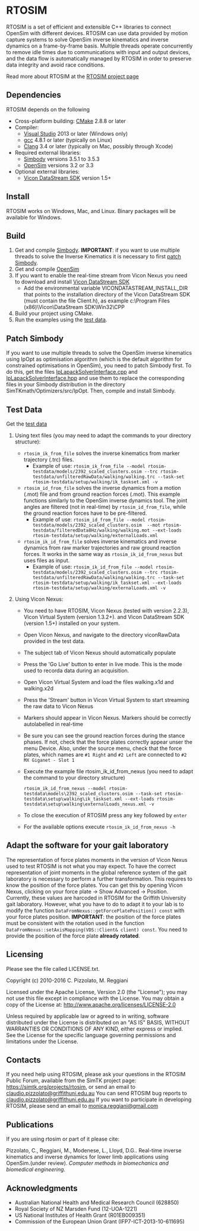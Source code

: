 RTOSIM
======

RTOSIM is a set of efficient and extensible C++ libraries to connect OpenSim with different devices. RTOSIM can use data provided by motion capture systems to solve OpenSim inverse kinematics and inverse dynamics on a frame-by-frame basis. Multiple threads operate concurrently to remove idle times due to communications with input and output devices, and the data flow is automatically managed by RTOSIM in order to preserve data integrity and avoid race conditions.

Read more about RTOSIM at the [RTOSIM project page](https://simtk.org/home/rtosim)

Dependencies
------------
RTOSIM depends on the following 

* Cross-platform building: [CMake](http://www.cmake.org/) 2.8.8 or later
* Compiler: 
    * [Visual Studio](http://www.visualstudio.com) 2013 or later (Windows only) 
    * [gcc](http://gcc.gnu.org/) 4.8.1 or later (typically on Linux) 
    * [Clang](http://clang.llvm.org/) 3.4 or later (typically on Mac, possibly through Xcode)
* Required external libraries:
    * [Simbody](https://github.com/simbody/simbody/tree/Simbody-3.5.3) versions 3.5.1 to 3.5.3
    * [OpenSim](https://github.com/opensim-org/opensim-core/tree/v3.2.0/OpenSim) versions 3.2 or 3.3
* Optional external libraries: 
    * [Vicon DataStream SDK](http://www.vicon.com/downloads) version 1.5+


Install
-------
RTOSIM works on Windows, Mac, and Linux. Binary packages will be available for Windows.

Build
-----

1. Get and compile [Simbody](https://github.com/simbody/simbody/tree/Simbody-3.5.3). **IMPORTANT**: if you want to use multiple threads to solve the Inverse Kinematics it is
necessary to first [patch Simbody](#patch-simbody).
2. Get and compile [OpenSim](https://github.com/opensim-org/opensim-core/tree/v3.2.0/OpenSim) 
3. If you want to enable the real-time stream from Vicon Nexus you need to download and install [Vicon DataStream SDK](http://www.vicon.com/downloads)
    * Add the environmental variable VICONDATASTREAM\_INSTALL\_DIR that points to the installation directory of the Vicon DataStream SDK (must contain the file Client.h), as example
       c:\Program Files (x86)\Vicon\DataStream SDK\Win32\CPP
4. Build your project using CMake.
5. Run the examples using the [test data](#test-data).

Patch Simbody
-------------

If you want to use multiple threads to solve the OpenSim inverse kinematics using IpOpt as optimisation algorithm (which is the default algorithm for constrained optimisations in OpenSim), 
you need to patch Simbody first. To do this, get the files [IpLapackSolverInterface.cpp](https://github.com/cpizzolato/simbody/blob/master/SimTKmath/Optimizers/src/IpOpt/IpLapackSolverInterface.cpp) and 
[IpLapackSolverInterface.hpp](https://github.com/cpizzolato/simbody/blob/master/SimTKmath/Optimizers/src/IpOpt/IpLapackSolverInterface.hpp) and use them to replace the corresponding 
files in your Simbody distribution in the directory SimTKmath/Optimizers/src/IpOpt. Then, compile and install Simbody.

Test Data
---------

Get the [test data](https://drive.google.com/open?id=0BzMAK5L0QV2PUXk4SW9qcV9jSVU)

1. Using text files (you may need to adapt the commands to your directory structure):
   * `rtosim_ik_from_file` solves the inverse kinematics from marker trajectory (.trc) files. 
        * Example of use: `rtosim_ik_from_file --model rtosim-testdata/models/2392_scaled_clusters.osim --trc rtosim-testdata/unfilteredRawData/walking/walking.trc --task-set rtosim-testdata/setup/walking/ik_taskset.xml -v`
   * `rtosim_id_from_file` solves the inverse dynamics from a motion (.mot) file and from ground reaction forces (.mot). This example functions similarly to the OpenSim inverse dynamics tool. 
    The joint angles are filtered (not in real-time) by `rtosim_id_from_file`, while the ground reaction forces have to be pre-filtered.
        * Example of use: `rtosim_id_from_file --model rtosim-testdata/models/2392_scaled_clusters.osim  --mot rtosim-testdata/filteredData8Hz/walking/walking.mot --ext-loads rtosim-testdata/setup/walking/externalLoads.xml`
   * `rtosim_ik_id_from_file` solves inverse kinematics and inverse dynamics from raw marker trajectories and raw ground reaction forces. It works in the same way as  `rtosim_ik_id_from_nexus` but uses files as input.
       * Example of use: `rtosim_ik_id_from_file --model rtosim-testdata/models/2392_scaled_clusters.osim --trc rtosim-testdata/unfilteredRawData/walking/walking.trc --task-set rtosim-testdata/setup/walking/ik_taskset.xml --ext-loads rtosim-testdata/setup/walking/externalLoads.xml -v`
 
2. Using Vicon Nexus:
   * You need to have RTOSIM, Vicon Nexus (tested with version 2.2.3), Vicon Virtual System (version 1.3.2+). and Vicon DataStream SDK (version 1.5+) installed on your system. 
   * Open Vicon Nexus, and navigate to the directory viconRawData provided in the test data.
   * The subject tab of Vicon Nexus should automatically populate
   * Press the 'Go Live' button to enter in live mode. This is the mode used to recorda data during an acquisition.
   * Open Vicon Virtual System and load the files walking.x1d and walking.x2d
   * Press the 'Stream' button in Vicon Virtual System to start streaming the raw data to Vicon Nexus
   * Markers should appear in Vicon Nexus. Markers should be correctly autolabelled in real-time
   * Be sure you can see the ground reaction forces during the stance phases. If not, check that the force plates correctly appear unser the menu Device. Also, under the source 
        menu, check that the force plates, which names are `#1 Right` and `#2 Left` are connected to `#2 MX Giganet - Slot 1`
   * Execute the example file rtosim\_ik\_id\_from\_nexus (you need to adapt the command to your directory structure)

        ` rtosim_ik_id_from_nexus --model rtosim-testdata\models\2392_scaled_clusters.osim --task-set rtosim-testdata\setup\walking\ik_taskset.xml --ext-loads rtosim-testdata\setup\walking\externalLoads_nexus.xml -v `

   * To close the execution of RTOSIM press any key followed by `enter`
   * For the available options execute `rtosim_ik_id_from_nexus -h`

Adapt the software for your gait laboratory
-------------------------------------------

The representation of force plates moments in the version of Vicon Nexus used to test RTOSIM is not what you may expect. 
To have the correct representation of joint moments in the global reference system of the gait laboratory is necessary to perform a further transformation.
This requires to know the position of the force plates. You can get this by opening Vicon Nexus, clicking on your force plate -> Show Advanced -> Position. 
Currently, these values are harcoded in RTOSIM for the Griffith University gait laboratory. However, what you have to do to adapt it to your lab is to modify the function 
`DataFromNexus::getForcePlatePosition() const` with your force plates position. **IMPORTANT**: the position of the force plates must be consistent with the rotation used in the function 
`DataFromNexus::setAxisMapping(VDS::Client& client) const`. You need to provide the position of the force plate **already rotated**.

Licensing
---------

Please see the file called LICENSE.txt.


Copyright (c) 2010-2016 C. Pizzolato, M. Reggiani                         

Licensed under the Apache License, Version 2.0 (the "License"); 
you may not use this file except in compliance with the License. 
You may obtain a copy of the License at: http://www.apache.org/licenses/LICENSE-2.0                 
                                                                           
Unless required by applicable law or agreed to in writing, software
distributed under the License is distributed on an "AS IS" BASIS,
WITHOUT WARRANTIES OR CONDITIONS OF ANY KIND, either express or implied.
See the License for the specific language governing permissions and
limitations under the License.                                             

Contacts
--------

If you need help using RTOSIM, please ask your questions in the RTOSIM Public Forum, available from the SimTK project page: https://simtk.org/projects/rtosim, 
or send an email to claudio.pizzolato@griffithuni.edu.au
You can send RTOSIM bug reports to claudio.pizzolato@griffithuni.edu.au
If you want to participate in developing RTOSIM, please send an email to monica.reggiani@gmail.com

Publications
------------

If you are using rtosim or part of it please cite:

Pizzolato, C., Reggiani, M., Modenese, L., Lloyd, D.G.. 
Real-time inverse kinematics and inverse dynamics for lower limb applications using OpenSim.(under review). _Computer methods in biomechanics and biomedical engineering_.

Acknowledgments
---------------
* Australian National Health and Medical Research Council (628850)
* Royal Society of NZ Marsden Fund (12-UOA-1221)
* US National Institutes of Health Grant (R01EB009351)
* Commission of the European Union Grant (IFP7-ICT-2013-10-611695)
